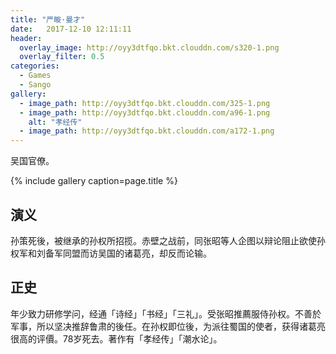 ```yaml
---
title: "严畯·曼才"
date:   2017-12-10 12:11:11
header:
  overlay_image: http://oyy3dtfqo.bkt.clouddn.com/s320-1.png
  overlay_filter: 0.5
categories:
  - Games
  - Sango
gallery:
  - image_path: http://oyy3dtfqo.bkt.clouddn.com/325-1.png
  - image_path: http://oyy3dtfqo.bkt.clouddn.com/a96-1.png
    alt: "孝经传"
  - image_path: http://oyy3dtfqo.bkt.clouddn.com/a172-1.png
---
```


吴国官僚。

{% include gallery caption=page.title %}

## 演义

孙策死後，被继承的孙权所招揽。赤壁之战前，同张昭等人企图以辩论阻止欲使孙权军和刘备军同盟而访吴国的诸葛亮，却反而论输。

## 正史

年少致力研修学问，经通「诗经」「书经」「三礼」。受张昭推薦服侍孙权。不善於军事，所以坚决推辞鲁肃的後任。在孙权即位後，为派往蜀国的使者，获得诸葛亮很高的评價。78岁死去。著作有「孝经传」「潮水论」。